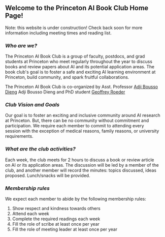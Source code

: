 ## Welcome to the Princeton AI Book Club Home Page!

Note: this website is under construction! Check back soon for more information including meeting times and reading list.

### _Who are we?_

The Princeton AI Book Club is a group of faculty, postdocs, and grad students at Princeton who meet regularly throughout the year to discuss books and review papers about AI and its potential application areas. The book club's goal is to foster a safe and exciting AI learning environment at Princeton, build community, and spark fruitful collaborations. 

The Princeton AI Book Club is co-organized by Asst. Professor [Adji Bousso Dieng](https://adjidieng.github.io/) Adji Bousso Dieng and PhD student [Geoffrey Roeder](https://www.cs.princeton.edu/~groeder/)

### _Club Vision and Goals_

Our goal is to foster an exciting and inclusive community around AI research at Princeton. But, there can be no community without commitment and participation. We require each member to commit to attending every session with the exception of medical reasons, family reasons, or university requirements.

### _What are the club activities?_

Each week, the club meets for 2 hours to discuss a book or review article on AI or its application areas. The discussion will be led by a member of the club, and another member will record the minutes: topics discussed, ideas proposed. Lunch/snacks will be provided.

### _Membership rules_

We expect each member to abide by the following membership rules:

1. Show respect and kindness towards others
2. Attend each week
3. Complete the required readings each week
4. Fill the role of scribe at least once per year
5. Fill the role of meeting leader at least once per year
